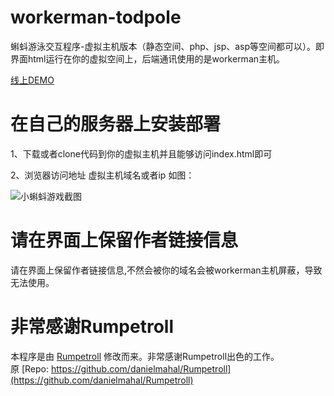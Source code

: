 workerman-todpole
=================

蝌蚪游泳交互程序-虚拟主机版本（静态空间、php、jsp、asp等空间都可以）。即界面html运行在你的虚拟空间上，后端通讯使用的是workerman主机。

[线上DEMO](http://kedou.workerman.net)

在自己的服务器上安装部署
==================

1、下载或者clone代码到你的虚拟主机并且能够访问index.html即可

2、浏览器访问地址  虚拟主机域名或者ip 如图：

![小蝌蚪游戏截图](https://github.com/walkor/workerman-todpole/blob/master/applications/Todpole/Web/images/workerman-todpole-browser.png?raw=true)


请在界面上保留作者链接信息
==================
请在界面上保留作者链接信息,不然会被你的域名会被workerman主机屏蔽，导致无法使用。

非常感谢Rumpetroll
===================
本程序是由 [Rumpetroll](http://rumpetroll.com) 修改而来。非常感谢Rumpetroll出色的工作。  
原 [Repo: https://github.com/danielmahal/Rumpetroll](https://github.com/danielmahal/Rumpetroll)
